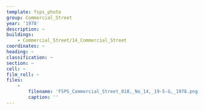 ```yaml
---
template: fsps_photo
group: Commercial_Street
year: '1978'
description: ~
buildings:
    - Commercial_Street/14_Commercial_Street
coordinates: ~
heading: ~
classification: ~
section: ~
cell: ~
film_roll: ~
files:
    -
        filename: 'FSPS_Commercial_Street_018,_No_14,_19-5-G,_1978.png'
        caption: ''
---
```

